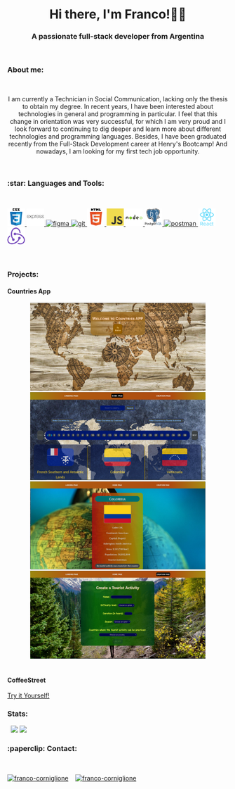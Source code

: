 <h1 align="center">Hi there, I'm Franco!👋😃</h1>
<h3 align="center">A passionate full-stack developer from Argentina</h3>

<br />
<h3 align="left">About me:</h3>&nbsp;
<p align="center">I am currently a Technician in Social Communication, lacking only the thesis to obtain my degree. In recent years, I have been interested about technologies in general and programming in particular. I feel that this change in orientation was very successful, for which I am very proud and I look forward to continuing to dig deeper and learn more about different technologies and programming languages. Besides, I have been graduated recently from the Full-Stack Development career at Henry's Bootcamp! And nowadays, I am looking for my first tech job opportunity.</p>

<br />
<h3 align="left">:star: Languages and Tools:</h3>&nbsp;
<p align="left"> <a href="https://www.w3schools.com/css/" target="_blank" rel="noreferrer"> <img src="https://raw.githubusercontent.com/devicons/devicon/master/icons/css3/css3-original-wordmark.svg" alt="css3" width="40" height="40"/> </a> <a href="https://expressjs.com" target="_blank" rel="noreferrer"> <img src="https://raw.githubusercontent.com/devicons/devicon/master/icons/express/express-original-wordmark.svg" alt="express" width="40" height="40"/> </a> <a href="https://www.figma.com/" target="_blank" rel="noreferrer"> <img src="https://www.vectorlogo.zone/logos/figma/figma-icon.svg" alt="figma" width="40" height="40"/> </a> <a href="https://git-scm.com/" target="_blank" rel="noreferrer"> <img src="https://www.vectorlogo.zone/logos/git-scm/git-scm-icon.svg" alt="git" width="40" height="40"/> </a> <a href="https://www.w3.org/html/" target="_blank" rel="noreferrer"> <img src="https://raw.githubusercontent.com/devicons/devicon/master/icons/html5/html5-original-wordmark.svg" alt="html5" width="40" height="40"/> </a> <a href="https://developer.mozilla.org/en-US/docs/Web/JavaScript" target="_blank" rel="noreferrer"> <img src="https://raw.githubusercontent.com/devicons/devicon/master/icons/javascript/javascript-original.svg" alt="javascript" width="40" height="40"/> </a> <a href="https://nodejs.org" target="_blank" rel="noreferrer"> <img src="https://raw.githubusercontent.com/devicons/devicon/master/icons/nodejs/nodejs-original-wordmark.svg" alt="nodejs" width="40" height="40"/> </a> <a href="https://www.postgresql.org" target="_blank" rel="noreferrer"> <img src="https://raw.githubusercontent.com/devicons/devicon/master/icons/postgresql/postgresql-original-wordmark.svg" alt="postgresql" width="40" height="40"/> </a> <a href="https://postman.com" target="_blank" rel="noreferrer"> <img src="https://www.vectorlogo.zone/logos/getpostman/getpostman-icon.svg" alt="postman" width="40" height="40"/> </a> <a href="https://reactjs.org/" target="_blank" rel="noreferrer"> <img src="https://raw.githubusercontent.com/devicons/devicon/master/icons/react/react-original-wordmark.svg" alt="react" width="40" height="40"/> </a> <a href="https://redux.js.org" target="_blank" rel="noreferrer"> <img src="https://raw.githubusercontent.com/devicons/devicon/master/icons/redux/redux-original.svg" alt="redux" width="40" height="40"/> </a> </p>

<br />
<h3 align="left">Projects:</h3>
<h4>Countries App</h4>
<div align="center">
<img src="/landing.png" width="400" height="200" />
<img src="/home.png" width="400" height="200" />
<img src="/detail.png" width="400" height="200" />
<img src="/creation.png" width="400" height="200" />
</div>&nbsp;
<h4>CoffeeStreet</h4>
<a href="https://coffee-street-front-end.vercel.app" target="_blank" rel="noreferrer">Try it Yourself!</a>

<br />
<h3 align="left">Stats:</h3>&nbsp;
<img src="https://github-readme-stats.vercel.app/api?username=francormin&show_icons=true&theme=dark" />
<img src="https://github-readme-stats.vercel.app/api/top-langs/?username=francormin&theme=dark" />

<br />
<h3 align="left">:paperclip: Contact:</h3>&nbsp;
<p align="left">
  <a href="https://linkedin.com/in/franco-corniglione/" target="_blank" rel="noreferrer"><img align="center" src="https://raw.githubusercontent.com/rahuldkjain/github-profile-readme-generator/master/src/images/icons/Social/linked-in-alt.svg" alt="franco-corniglione" height="40" width="40" /></a>&nbsp;&nbsp;&nbsp;
  <a href="mailto:francocorniglione5@gmail.com" target="_blank" rel="noreferrer"><img align="center" src="https://cdn-icons-png.flaticon.com/512/732/732200.png" alt="franco-corniglione" height="40" width="40" /></a>
</p>
